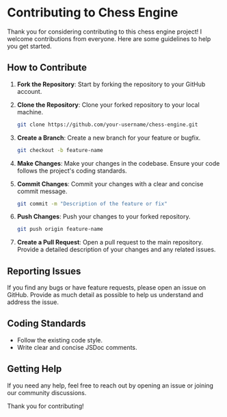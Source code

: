 # Contributing to Chess Engine

Thank you for considering contributing to this chess engine project! I welcome contributions from everyone. Here are some guidelines to help you get started.

## How to Contribute

1. **Fork the Repository**: Start by forking the repository to your GitHub account.

2. **Clone the Repository**: Clone your forked repository to your local machine.

   ```sh
   git clone https://github.com/your-username/chess-engine.git
   ```

3. **Create a Branch**: Create a new branch for your feature or bugfix.

   ```sh
   git checkout -b feature-name
   ```

4. **Make Changes**: Make your changes in the codebase. Ensure your code follows the project's coding standards.

5. **Commit Changes**: Commit your changes with a clear and concise commit message.

   ```sh
   git commit -m "Description of the feature or fix"
   ```

6. **Push Changes**: Push your changes to your forked repository.

   ```sh
   git push origin feature-name
   ```

7. **Create a Pull Request**: Open a pull request to the main repository. Provide a detailed description of your changes and any related issues.

## Reporting Issues

If you find any bugs or have feature requests, please open an issue on GitHub. Provide as much detail as possible to help us understand and address the issue.

## Coding Standards

- Follow the existing code style.
- Write clear and concise JSDoc comments.

## Getting Help

If you need any help, feel free to reach out by opening an issue or joining our community discussions.

Thank you for contributing!
